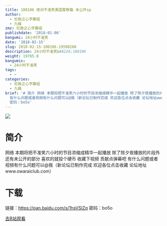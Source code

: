 ```yaml
---
title: 180106 绝对不准笑美国警察篇 未公开sp
author:
  - 伦敦之心字幕组
  - 九條
zmz: 伦敦之心字幕组
publishdate: '2018-01-06'
bangumi: 24小时不准笑
date: '2018-02-15'
slug: 2018-02-15-180106-19598286
description: 24小时不准笑&#8226;180106
weight: 19785.0
bangumis:
  - 24小时不准笑
tags:
  - ~
categories:
  - 伦敦之心字幕组
  - 九條
brief: '# 简介 网络 本期将把不准笑六小时的节目浓缩成精华一起播放 除了除夕夜播放的片段外 还有未公开的部分 喜欢的就投个硬币 收藏下视频 贡献点弹幕吧
  有什么问题或者视频有什么问题可以@我（新论坛已制作完成 欢迎各位点击收藏 论坛地址www.owaraiclub.com） # 下载 链接：https://pan.baidu.com/s/1hsVSIZq
  密码：bo5o'
---
```

![](https://i.imgur.com/QW03T3T.jpg)
# 简介  
网络
本期将把不准笑六小时的节目浓缩成精华一起播放 除了除夕夜播放的片段外 还有未公开的部分 喜欢的就投个硬币 收藏下视频 贡献点弹幕吧 有什么问题或者视频有什么问题可以@我（新论坛已制作完成 欢迎各位点击收藏 论坛地址www.owaraiclub.com）  

# 下载
链接：https://pan.baidu.com/s/1hsVSIZq 
密码：bo5o

[去B站观看](https://www.bilibili.com/video/av19598286/)
 

